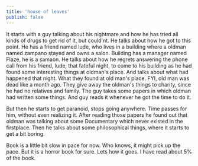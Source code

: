 ```yaml
---
title: 'house of leaves'
publish: false
---
```

It starts with a guy talking about his nightmare and how he has tried all kinds of drugs to get rid of it, but could'nt. He talks about how he got to this point. He has a friend named lude, who lives in a building where a oldman named zampano stayed and owns a salon. Building has a manager named Flaze, he is a samaon. He talks about how he regrets answering the phone call from his friend, lude, that fateful night, to come to his building as he had found some interesting things at oldman's place. And talks about what had happened that night. What they found at old man's place. FYI, old man was dead like a month ago. They give away the oldman's things to charity, since he had no relatives and family. The guy takes some papers in which oldman had written some things. And guy reads it whenever he got the time to do it.

But then he starts to get paranoid, stops going anywhere. Time passes for him, without even realizing it. After reading those papers he found out that oldman was talking about some Documentary which never existed in the firstplace. Then he talks about some philosophical things, where it starts to get a bit boring.

Book is a little bit slow in pace for now. Who knows, it might pick up the pace. But it is a horror book for sure. Lets how it goes. I have read about 5% of the book.
